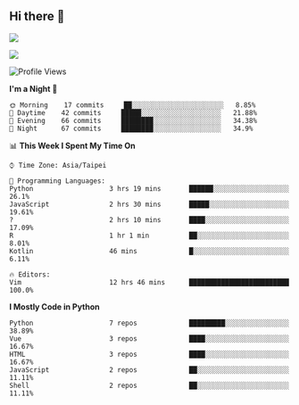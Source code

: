 ## Hi there 👋

![](https://github-readme-stats.vercel.app/api?username=CSY54&theme=nord&show_icons=true)

![](https://github-readme-stats.vercel.app/api/top-langs/?username=CSY54&theme=nord&layout=compact&card_width=445)

<!--START_SECTION:waka-->
![Profile Views](http://img.shields.io/badge/Profile%20Views-3-blue)

**I'm a Night 🦉** 

```text
🌞 Morning    17 commits     ██░░░░░░░░░░░░░░░░░░░░░░░   8.85% 
🌆 Daytime    42 commits     █████░░░░░░░░░░░░░░░░░░░░   21.88% 
🌃 Evening    66 commits     ████████░░░░░░░░░░░░░░░░░   34.38% 
🌙 Night      67 commits     ████████░░░░░░░░░░░░░░░░░   34.9%

```


📊 **This Week I Spent My Time On** 

```text
⌚︎ Time Zone: Asia/Taipei

💬 Programming Languages: 
Python                   3 hrs 19 mins       ██████░░░░░░░░░░░░░░░░░░░   26.1% 
JavaScript               2 hrs 30 mins       █████░░░░░░░░░░░░░░░░░░░░   19.61% 
?                        2 hrs 10 mins       ████░░░░░░░░░░░░░░░░░░░░░   17.09% 
R                        1 hr 1 min          ██░░░░░░░░░░░░░░░░░░░░░░░   8.01% 
Kotlin                   46 mins             █░░░░░░░░░░░░░░░░░░░░░░░░   6.11%

🔥 Editors: 
Vim                      12 hrs 46 mins      █████████████████████████   100.0%

```

**I Mostly Code in Python** 

```text
Python                   7 repos             █████████░░░░░░░░░░░░░░░░   38.89% 
Vue                      3 repos             ████░░░░░░░░░░░░░░░░░░░░░   16.67% 
HTML                     3 repos             ████░░░░░░░░░░░░░░░░░░░░░   16.67% 
JavaScript               2 repos             ██░░░░░░░░░░░░░░░░░░░░░░░   11.11% 
Shell                    2 repos             ██░░░░░░░░░░░░░░░░░░░░░░░   11.11%

```



<!--END_SECTION:waka-->

<!--
**CSY54/CSY54** is a ✨ _special_ ✨ repository because its `README.md` (this file) appears on your GitHub profile.

Here are some ideas to get you started:

- 🔭 I’m currently working on ...
- 🌱 I’m currently learning ...
- 👯 I’m looking to collaborate on ...
- 🤔 I’m looking for help with ...
- 💬 Ask me about ...
- 📫 How to reach me: ...
- 😄 Pronouns: ...
- ⚡ Fun fact: ...
-->
